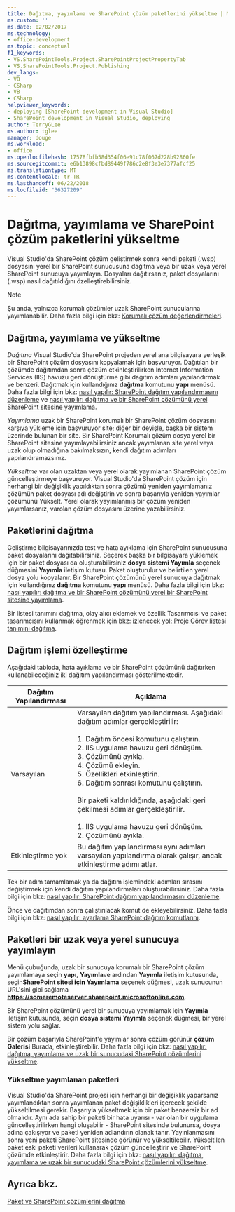 ```yaml
---
title: Dağıtma, yayımlama ve SharePoint çözüm paketlerini yükseltme | Microsoft Docs
ms.custom: ''
ms.date: 02/02/2017
ms.technology:
- office-development
ms.topic: conceptual
f1_keywords:
- VS.SharePointTools.Project.SharePointProjectPropertyTab
- VS.SharePointTools.Project.Publishing
dev_langs:
- VB
- CSharp
- VB
- CSharp
helpviewer_keywords:
- deploying [SharePoint development in Visual Studio]
- SharePoint development in Visual Studio, deploying
author: TerryGLee
ms.author: tglee
manager: douge
ms.workload:
- office
ms.openlocfilehash: 17578fbfb58d354f06e91c78f067d228b92860fe
ms.sourcegitcommit: e6b13898cfbd89449f786c2e8f3e3e7377afcf25
ms.translationtype: MT
ms.contentlocale: tr-TR
ms.lasthandoff: 06/22/2018
ms.locfileid: "36327209"
---
```

# <a name="deploy-publish-and-upgrade-sharepoint-solution-packages"></a>Dağıtma, yayımlama ve SharePoint çözüm paketlerini yükseltme
  Visual Studio'da SharePoint çözüm geliştirmek sonra kendi paketi (.wsp) dosyasını yerel bir SharePoint sunucusuna dağıtma veya bir uzak veya yerel SharePoint sunucuya yayımlayın. Dosyaları dağıtırsanız, paket dosyalarını (.wsp) nasıl dağıtıldığını özelleştirebilirsiniz.  
  
> [!NOTE]  
>  Şu anda, yalnızca korumalı çözümler uzak SharePoint sunucularına yayımlanabilir. Daha fazla bilgi için bkz: [Korumalı çözüm değerlendirmeleri](../sharepoint/sandboxed-solution-considerations.md).  
  
## <a name="deploy-publish-and-upgrade"></a>Dağıtma, yayımlama ve yükseltme
 *Dağıtma* Visual Studio'da SharePoint projeden yerel ana bilgisayara yerleşik bir SharePoint çözüm dosyasını kopyalamak için başvuruyor. Dağıtılan bir çözümde dağıtımdan sonra çözüm etkinleştirilirken Internet Information Services (IIS) havuzu geri dönüştürme gibi dağıtım adımları yapılandırmak ve benzeri. Dağıtmak için kullandığınız **dağıtma** komutunu **yapı** menüsü. Daha fazla bilgi için bkz: [nasıl yapılır: SharePoint dağıtım yapılandırmasını düzenleme](../sharepoint/how-to-edit-a-sharepoint-deployment-configuration.md) ve [nasıl yapılır: dağıtma ve bir SharePoint çözümünü yerel SharePoint sitesine yayımlama](../sharepoint/how-to-deploy-and-publish-a-sharepoint-solution-to-a-local-sharepoint-site.md).  
  
 *Yayımlama* uzak bir SharePoint korumalı bir SharePoint çözüm dosyasını karşıya yükleme için başvuruyor site; diğer bir deyişle, başka bir sistem üzerinde bulunan bir site. Bir SharePoint Korumalı çözüm dosya yerel bir SharePoint sitesine yayımlayabilirsiniz ancak yayımlanan site yerel veya uzak olup olmadığına bakılmaksızın, kendi dağıtım adımları yapılandıramazsınız.  
  
 *Yükseltme* var olan uzaktan veya yerel olarak yayımlanan SharePoint çözüm güncelleştirmeye başvuruyor. Visual Studio'da SharePoint çözüm için herhangi bir değişiklik yapıldıktan sonra çözümü yeniden yayımlamanız çözümün paket dosyası adı değiştirin ve sonra başarıyla yeniden yayımlar çözümünü Yükselt. Yerel olarak yayımlanmış bir çözüm yeniden yayımlarsanız, varolan çözüm dosyasını üzerine yazabilirsiniz.  
  
## <a name="deploy-packages"></a>Paketlerini dağıtma
 Geliştirme bilgisayarınızda test ve hata ayıklama için SharePoint sunucusuna paket dosyalarını dağıtabilirsiniz. Seçerek başka bir bilgisayara yüklemek için bir paket dosyası da oluşturabilirsiniz **dosya sistemi Yayımla** seçenek düğmesini **Yayımla** iletişim kutusu. Paket oluşturulur ve belirtilen yerel dosya yolu kopyalanır. Bir SharePoint çözümünü yerel sunucuya dağıtmak için kullandığınız **dağıtma** komutunu **yapı** menüsü. Daha fazla bilgi için bkz: [nasıl yapılır: dağıtma ve bir SharePoint çözümünü yerel bir SharePoint sitesine yayımlama](../sharepoint/how-to-deploy-and-publish-a-sharepoint-solution-to-a-local-sharepoint-site.md).  
  
 Bir listesi tanımını dağıtma, olay alıcı eklemek ve özellik Tasarımcısı ve paket tasarımcısını kullanmak öğrenmek için bkz: [izlenecek yol: Proje Görev listesi tanımını dağıtma](../sharepoint/walkthrough-deploying-a-project-task-list-definition.md).  
  
## <a name="customize-the-deployment-process"></a>Dağıtım işlemi özelleştirme
 Aşağıdaki tabloda, hata ayıklama ve bir SharePoint çözümünü dağıtırken kullanabileceğiniz iki dağıtım yapılandırması gösterilmektedir.  
  
|Dağıtım Yapılandırması|Açıklama|  
|------------------------------|-----------------|  
|Varsayılan|Varsayılan dağıtım yapılandırması. Aşağıdaki dağıtım adımlar gerçekleştirilir:<br /><br /> 1.  Dağıtım öncesi komutunu çalıştırın.<br />2.  IIS uygulama havuzu geri dönüşüm.<br />3.  Çözümünü ayıkla.<br />4.  Çözümü ekleyin.<br />5.  Özellikleri etkinleştirin.<br />6.  Dağıtım sonrası komutunu çalıştırın.<br /><br /> Bir paketi kaldırıldığında, aşağıdaki geri çekilmesi adımlar gerçekleştirilir.<br /><br /> 1.  IIS uygulama havuzu geri dönüşüm.<br />2.  Çözümünü ayıkla.|  
|Etkinleştirme yok|Bu dağıtım yapılandırması aynı adımları varsayılan yapılandırma olarak çalışır, ancak etkinleştirme adımı atlar.|  
  
 Tek bir adım tamamlamak ya da dağıtım işlemindeki adımları sırasını değiştirmek için kendi dağıtım yapılandırmaları oluşturabilirsiniz. Daha fazla bilgi için bkz: [nasıl yapılır: SharePoint dağıtım yapılandırmasını düzenleme](../sharepoint/how-to-edit-a-sharepoint-deployment-configuration.md).  

 Önce ve dağıtımdan sonra çalıştırılacak komut de ekleyebilirsiniz. Daha fazla bilgi için bkz: [nasıl yapılır: ayarlama SharePoint dağıtım komutlarını](../sharepoint/how-to-set-sharepoint-deployment-commands.md).  
  
## <a name="publish-packages-to-a-remote-or-local-server"></a>Paketleri bir uzak veya yerel sunucuya yayımlayın
 Menü çubuğunda, uzak bir sunucuya korumalı bir SharePoint çözüm yayımlamaya seçin **yapı**, **Yayımla**ve ardından **Yayımla** iletişim kutusunda, seçin**SharePoint sitesi için Yayımlama** seçenek düğmesi, uzak sunucunun URL'sini gibi sağlama **https://someremoteserver.sharepoint.microsoftonline.com**.  
  
 Bir SharePoint çözümünü yerel bir sunucuya yayımlamak için **Yayımla** iletişim kutusunda, seçin **dosya sistemi Yayımla** seçenek düğmesi, bir yerel sistem yolu sağlar.  
  
 Bir çözüm başarıyla SharePoint'e yayımlar sonra çözüm görünür **çözüm Galerisi** Burada, etkinleştirebilir. Daha fazla bilgi için bkz: [nasıl yapılır: dağıtma, yayımlama ve uzak bir sunucudaki SharePoint çözümlerini yükseltme](../sharepoint/how-to-deploy-publish-and-upgrade-sharepoint-solutions-on-a-remote-server.md).  
  
### <a name="upgrade-published-packages"></a>Yükseltme yayımlanan paketleri
 Visual Studio'da SharePoint projesi için herhangi bir değişiklik yaparsanız yayımlandıktan sonra yayımlanan paket değişiklikleri içerecek şekilde yükseltilmesi gerekir. Başarıyla yükseltmek için bir paket benzersiz bir ad olmalıdır. Aynı ada sahip bir paketi bir hata uyarısı - var olan bir uygulama güncelleştirilirken hangi oluşabilir - SharePoint sitesinde bulunursa, dosya adına çakışıyor ve paketi yeniden adlandırın olanak tanır. Yayınlanmasını sonra yeni paketi SharePoint sitesinde görünür ve yükseltilebilir. Yükseltilen paket eski paketi verileri kullanarak çözüm güncelleştirir ve SharePoint çözümde etkinleştirir. Daha fazla bilgi için bkz: [nasıl yapılır: dağıtma, yayımlama ve uzak bir sunucudaki SharePoint çözümlerini yükseltme](../sharepoint/how-to-deploy-publish-and-upgrade-sharepoint-solutions-on-a-remote-server.md).  
  
## <a name="see-also"></a>Ayrıca bkz.
 [Paket ve SharePoint çözümlerini dağıtma](../sharepoint/packaging-and-deploying-sharepoint-solutions.md)  
  
